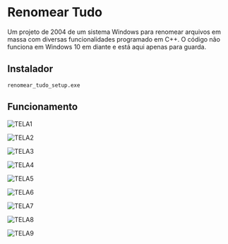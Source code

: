 # Renomear Tudo
Um projeto de 2004 de um sistema Windows para renomear arquivos em massa com diversas funcionalidades programado em C++. O código não funciona em Windows 10 em diante e está aqui apenas para guarda.

## Instalador
```
renomear_tudo_setup.exe
```

## Funcionamento
![TELA1](https://github.com/danielsaraivaleite/RenomearTudo/assets/131724461/b73b16d0-b620-4620-a3bf-3ccfdf4d6444)

![TELA2](https://github.com/danielsaraivaleite/RenomearTudo/assets/131724461/c8a3931d-5b90-4385-a7e4-f0acdecc92de)

![TELA3](https://github.com/danielsaraivaleite/RenomearTudo/assets/131724461/06de4f71-3955-4e26-8d14-1a4560c49eb2)

![TELA4](https://github.com/danielsaraivaleite/RenomearTudo/assets/131724461/99e24ae5-fa7d-4544-941b-186ef5c52cc8)

![TELA5](https://github.com/danielsaraivaleite/RenomearTudo/assets/131724461/2a0a213c-77b4-48cd-9b71-7b16ad00dd48)

![TELA6](https://github.com/danielsaraivaleite/RenomearTudo/assets/131724461/37752532-d1db-4d52-b051-fcafbf306970)

![TELA7](https://github.com/danielsaraivaleite/RenomearTudo/assets/131724461/fc58fe01-f19a-401d-97d3-bbefb7811c74)

![TELA8](https://github.com/danielsaraivaleite/RenomearTudo/assets/131724461/d9e30519-bc5c-4e83-b510-141a7a410f0c)

![TELA9](https://github.com/danielsaraivaleite/RenomearTudo/assets/131724461/2d02935d-8351-4b02-bb9b-8227a1323750)

